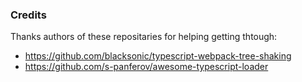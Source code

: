 ### Credits

Thanks authors of these repositaries for helping getting thtough:
 * https://github.com/blacksonic/typescript-webpack-tree-shaking
 * https://github.com/s-panferov/awesome-typescript-loader